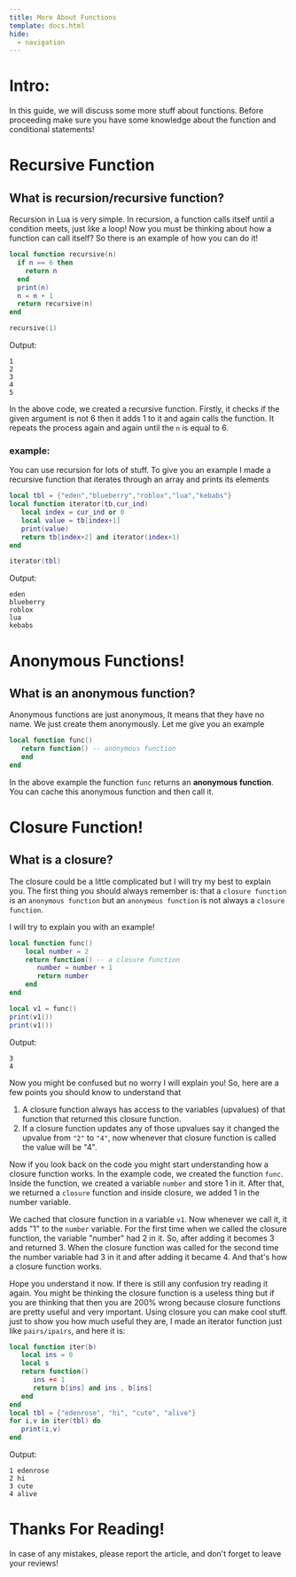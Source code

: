 ```yaml
---
title: More About Functions
template: docs.html
hide:
  - navigation
---
```

# Intro:
In this guide, we will discuss some more stuff about functions. Before proceeding make sure you have some knowledge about the function and conditional statements!

# Recursive Function
## What is recursion/recursive function?
Recursion in Lua is very simple. In recursion, a function calls itself until a condition meets, just like a loop!
Now you must be thinking about how a function can call itself?
So there is an example of how you can do it!

```lua
local function recursive(n)
  if n == 6 then
    return n
  end
  print(n)
  n = n + 1
  return recursive(n)
end

recursive(1)
```
Output:
```
1
2
3
4
5
```
In the above code, we created a recursive function. Firstly, it checks if the given argument is not 6 then it adds 1 to it and again calls the function.
It repeats the process again and again until the `n` is equal to 6.

### example:
You can use recursion for lots of stuff. To give you an example I made a recursive function that iterates through an array and prints its elements
```lua
local tbl = {"eden","blueberry","roblox","lua","kebabs"}
local function iterator(tb,cur_ind)
   local index = cur_ind or 0
   local value = tb[index+1]
   print(value)
   return tb[index+2] and iterator(index+1)
end

iterator(tbl)
```
Output:

```
eden
blueberry
roblox
lua
kebabs
```

# Anonymous Functions!
## What is an anonymous function?
Anonymous functions are just anonymous, It means that they have no name. We just create them anonymously.
Let me give you an example

```lua
local function func()
   return function() -- anonymous function
   end
end
```

In the above example the function ``func`` returns an **anonymous function**. You can cache this anonymous function and then call it.


# Closure Function!
## What is a closure?
The closure could be a little complicated but I will try my best to explain you.
The first thing you should always remember is: that a `closure function` is an `anonymous function` but an `anonymous function` is not always a `closure function`.

I will try to explain you with an example!
```lua
local function func()
    local number = 2
    return function() -- a closure function
       number = number + 1
       return number
    end
end

local v1 = func()
print(v1())
print(v1())
```

 Output:

 ```
 3
 4
 ```

Now you might be confused but no worry I will explain you!
So, here are a few points you should know to understand that

1. A closure function always has access to the variables (upvalues) of that function that returned this closure function.
2. If a closure function updates any of those upvalues say it changed the upvalue from `"2"` to `"4"`, now whenever that closure function is called the value will be "4".

Now if you look back on the code you might start understanding how a closure function works.
In the example code, we created the function ``func``. Inside the function, we created a variable ``number`` and store 1 in it. After that, we returned a `closure` function and inside closure, we added 1 in the number variable.

We cached that closure function in a variable `v1`. Now whenever we call it, it adds "1" to the `number` variable. For the first time when we called the closure function, the variable "number" had 2 in it. So, after adding it becomes 3 and returned 3. When the closure function was called for the second time the number variable had 3 in it and after adding it became 4. And that's how a closure function works.

Hope you understand it now. If there is still any confusion try reading it again.
You might be thinking the closure function is a useless thing but if you are thinking that then you are 200% wrong because closure functions are pretty useful and very important.
Using closure you can make cool stuff.
just to show you how much useful they are, I made an iterator function just like ``pairs/ipairs``, and here it is:

```lua
local function iter(b)
   local ins = 0
   local s
   return function()
      ins += 1
      return b[ins] and ins , b[ins]
   end
end
local tbl = {"edenrose", "hi", "cute", "alive"}
for i,v in iter(tbl) do
   print(i,v)
end
```

Output:

```
1 edenrose
2 hi
3 cute
4 alive
```

# Thanks For Reading!
In case of any mistakes, please report the article, and don't forget to leave your reviews!




